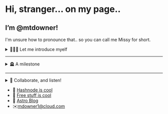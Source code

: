 # Hi, stranger... on my page..

## I’m @mtdowner!

I'm unsure how to pronounce that.. so you can call me Missy for short. 

<details>
<summary>👩🏻‍💻 Let me introduce myelf</summary>
<br>
👩🏻‍💻 I am super duper new to web development, and I'm learning everything on my own. With the help of some awesome resources, of course. But still, just between you, me, and my resume, I'm learning allll by myself! And for free, too.
</details>

****

<details>
<summary>🪦 A milestone</summary>
<br>
🪦 At 30 years old, I have decided to completely change my career (lol what career?) and take up something I know very little bit about. But hey, have you seen the kind of cash you could be rolling around in?
  </details>

****

<details>
<summary>🎒 Collaborate, and listen!</summary>
<br>
🎒 If you're still here, feel free to join one of my classes I put together or check out my Coda document full of free ways to learn web development and programming. That being said, if you have any tutorials you would like feedback on, I'd be happy to help with that :).
  </details>


- 📝 [Hashnode is cool](https://www.messymissy.hashnode.dev)
- 📕 [Free stuff is cool](https://www.coda.com/freebeginners)
- 🚀 [Astro Blog](https://messyweb-c5d62z7ag-mtdowner.vercel.app)
- ✉️mdowner1@cloud.com
